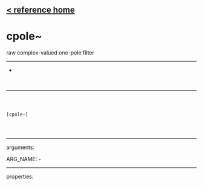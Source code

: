 [< reference home](ceammc_lib.html)
---

# cpole~


raw complex-valued one-pole filter

---

-
<br>


---


```



[cpole~]


            
```

---
arguments:

ARG_NAME: -<br>

---
properties:


